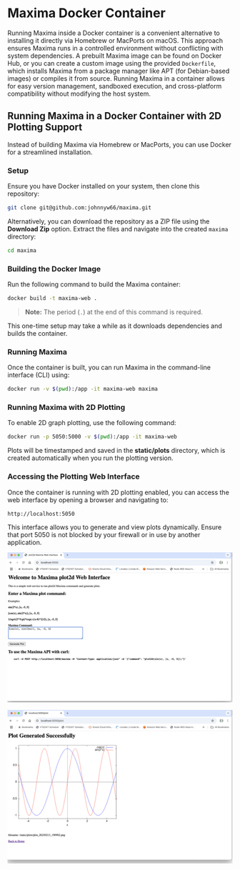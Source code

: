 # Maxima Docker Container

Running Maxima inside a Docker container is a convenient alternative to installing it directly via Homebrew or MacPorts on macOS. This approach ensures Maxima runs in a controlled environment without conflicting with system dependencies. A prebuilt Maxima image can be found on Docker Hub, or you can create a custom image using the provided `Dockerfile`, which installs Maxima from a package manager like APT (for Debian-based images) or compiles it from source. Running Maxima in a container allows for easy version management, sandboxed execution, and cross-platform compatibility without modifying the host system.

## Running Maxima in a Docker Container with 2D Plotting Support

Instead of building Maxima via Homebrew or MacPorts, you can use Docker for a streamlined installation.

### Setup

Ensure you have Docker installed on your system, then clone this repository:

```sh
git clone git@github.com:johnnyw66/maxima.git  
```

Alternatively, you can download the repository as a ZIP file using the **Download Zip** option. Extract the files and navigate into the created `maxima` directory:

```sh
cd maxima
```

### Building the Docker Image

Run the following command to build the Maxima container:

```sh
docker build -t maxima-web .
```

> **Note:** The period (`.`) at the end of this command is required.

This one-time setup may take a while as it downloads dependencies and builds the container.

### Running Maxima

Once the container is built, you can run Maxima in the command-line interface (CLI) using:

```sh
docker run -v $(pwd):/app -it maxima-web maxima
```

### Running Maxima with 2D Plotting

To enable 2D graph plotting, use the following command:

```sh
docker run -p 5050:5000 -v $(pwd):/app -it maxima-web
```

Plots will be timestamped and saved in the **static/plots** directory, which is created automatically when you run the plotting version.

### Accessing the Plotting Web Interface

Once the container is running with 2D plotting enabled, you can access the web interface by opening a browser and navigating to:

```
http://localhost:5050
```

This interface allows you to generate and view plots dynamically. Ensure that port 5050 is not blocked by your firewall or in use by another application.

![Maxima Web Service](/images/web01.png)

![Maxima Web Service](/images/web02.png)


